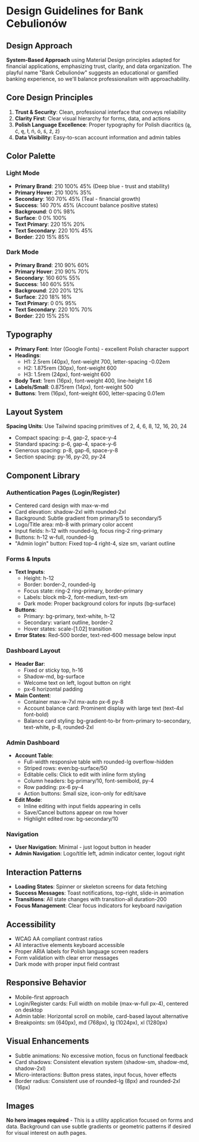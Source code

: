 # Design Guidelines for Bank Cebulionów

## Design Approach
**System-Based Approach** using Material Design principles adapted for financial applications, emphasizing trust, clarity, and data organization. The playful name "Bank Cebulionów" suggests an educational or gamified banking experience, so we'll balance professionalism with approachability.

## Core Design Principles
1. **Trust & Security**: Clean, professional interface that conveys reliability
2. **Clarity First**: Clear visual hierarchy for forms, data, and actions
3. **Polish Language Excellence**: Proper typography for Polish diacritics (ą, ć, ę, ł, ń, ó, ś, ź, ż)
4. **Data Visibility**: Easy-to-scan account information and admin tables

## Color Palette

### Light Mode
- **Primary Brand**: 210 100% 45% (Deep blue - trust and stability)
- **Primary Hover**: 210 100% 35%
- **Secondary**: 160 70% 45% (Teal - financial growth)
- **Success**: 140 70% 45% (Account balance positive states)
- **Background**: 0 0% 98%
- **Surface**: 0 0% 100%
- **Text Primary**: 220 15% 20%
- **Text Secondary**: 220 10% 45%
- **Border**: 220 15% 85%

### Dark Mode
- **Primary Brand**: 210 90% 60%
- **Primary Hover**: 210 90% 70%
- **Secondary**: 160 60% 55%
- **Success**: 140 60% 55%
- **Background**: 220 20% 12%
- **Surface**: 220 18% 16%
- **Text Primary**: 0 0% 95%
- **Text Secondary**: 220 10% 70%
- **Border**: 220 15% 25%

## Typography
- **Primary Font**: Inter (Google Fonts) - excellent Polish character support
- **Headings**: 
  - H1: 2.5rem (40px), font-weight 700, letter-spacing -0.02em
  - H2: 1.875rem (30px), font-weight 600
  - H3: 1.5rem (24px), font-weight 600
- **Body Text**: 1rem (16px), font-weight 400, line-height 1.6
- **Labels/Small**: 0.875rem (14px), font-weight 500
- **Buttons**: 1rem (16px), font-weight 600, letter-spacing 0.01em

## Layout System
**Spacing Units**: Use Tailwind spacing primitives of 2, 4, 6, 8, 12, 16, 20, 24
- Compact spacing: p-4, gap-2, space-y-4
- Standard spacing: p-6, gap-4, space-y-6
- Generous spacing: p-8, gap-6, space-y-8
- Section spacing: py-16, py-20, py-24

## Component Library

### Authentication Pages (Login/Register)
- Centered card design with max-w-md
- Card elevation: shadow-2xl with rounded-2xl
- Background: Subtle gradient from primary/5 to secondary/5
- Logo/Title area: mb-8 with primary color accent
- Input fields: h-12 with rounded-lg, focus ring-2 ring-primary
- Buttons: h-12 w-full, rounded-lg
- "Admin login" button: Fixed top-4 right-4, size sm, variant outline

### Forms & Inputs
- **Text Inputs**: 
  - Height: h-12
  - Border: border-2, rounded-lg
  - Focus state: ring-2 ring-primary, border-primary
  - Labels: block mb-2, font-medium, text-sm
  - Dark mode: Proper background colors for inputs (bg-surface)
- **Buttons**:
  - Primary: bg-primary, text-white, h-12
  - Secondary: variant outline, border-2
  - Hover states: scale-[1.02] transition
- **Error States**: Red-500 border, text-red-600 message below input

### Dashboard Layout
- **Header Bar**: 
  - Fixed or sticky top, h-16
  - Shadow-md, bg-surface
  - Welcome text on left, logout button on right
  - px-6 horizontal padding
- **Main Content**:
  - Container max-w-7xl mx-auto px-6 py-8
  - Account balance card: Prominent display with large text (text-4xl font-bold)
  - Balance card styling: bg-gradient-to-br from-primary to-secondary, text-white, p-8, rounded-2xl

### Admin Dashboard
- **Account Table**:
  - Full-width responsive table with rounded-lg overflow-hidden
  - Striped rows: even:bg-surface/50
  - Editable cells: Click to edit with inline form styling
  - Column headers: bg-primary/10, font-semibold, py-4
  - Row padding: px-6 py-4
  - Action buttons: Small size, icon-only for edit/save
- **Edit Mode**:
  - Inline editing with input fields appearing in cells
  - Save/Cancel buttons appear on row hover
  - Highlight edited row: bg-secondary/10

### Navigation
- **User Navigation**: Minimal - just logout button in header
- **Admin Navigation**: Logo/title left, admin indicator center, logout right

## Interaction Patterns
- **Loading States**: Spinner or skeleton screens for data fetching
- **Success Messages**: Toast notifications, top-right, slide-in animation
- **Transitions**: All state changes with transition-all duration-200
- **Focus Management**: Clear focus indicators for keyboard navigation

## Accessibility
- WCAG AA compliant contrast ratios
- All interactive elements keyboard accessible
- Proper ARIA labels for Polish language screen readers
- Form validation with clear error messages
- Dark mode with proper input field contrast

## Responsive Behavior
- Mobile-first approach
- Login/Register cards: Full width on mobile (max-w-full px-4), centered on desktop
- Admin table: Horizontal scroll on mobile, card-based layout alternative
- Breakpoints: sm (640px), md (768px), lg (1024px), xl (1280px)

## Visual Enhancements
- Subtle animations: No excessive motion, focus on functional feedback
- Card shadows: Consistent elevation system (shadow-sm, shadow-md, shadow-2xl)
- Micro-interactions: Button press states, input focus, hover effects
- Border radius: Consistent use of rounded-lg (8px) and rounded-2xl (16px)

## Images
**No hero images required** - This is a utility application focused on forms and data. Background can use subtle gradients or geometric patterns if desired for visual interest on auth pages.